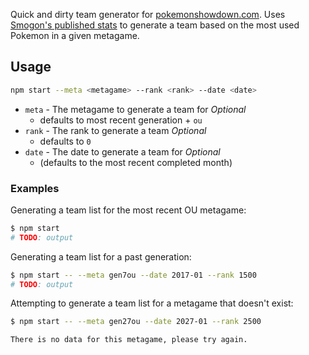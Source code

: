 Quick and dirty team generator for [pokemonshowdown.com][1]. Uses [Smogon's published stats](2) to generate a team based on the most used Pokemon in a given metagame.

## Usage

```sh
npm start --meta <metagame> --rank <rank> --date <date>
```

- `meta` - The metagame to generate a team for *Optional*
  - defaults to most recent generation + `ou`
- `rank` - The rank to generate a team *Optional*
  - defaults to `0`
- `date` - The date to generate a team for *Optional*
  - (defaults to the most recent completed month)

### Examples

Generating a team list for the most recent OU metagame:

```sh
$ npm start
# TODO: output
```

Generating a team list for a past generation:
  
```sh
$ npm start -- --meta gen7ou --date 2017-01 --rank 1500
# TODO: output
```

Attempting to generate a team list for a metagame that doesn't exist:

```sh
$ npm start -- --meta gen27ou --date 2027-01 --rank 2500

There is no data for this metagame, please try again.
```

[1]: https://play.pokemonshowdown.com/
[2]: https://www.smogon.com/stats/
[3]: https://www.smogon.com/stats/2021-01/